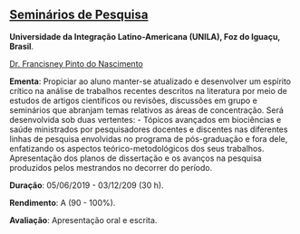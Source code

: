 

## [Seminários de Pesquisa](https://portal.unila.edu.br/mestrado/biociencias/disciplinas#section-4)

**Universidade da Integração Latino-Americana (UNILA), Foz do Iguaçu, Brasil**. 

[Dr. Francisney Pinto do Nascimento](http://lattes.cnpq.br/2390942473609455) <br />

**Ementa**: Propiciar ao aluno manter-se atualizado e desenvolver um espírito crítico na análise de trabalhos recentes descritos na literatura por meio de estudos de artigos científicos ou revisões, discussões em grupo e seminários que abranjam temas relativos as áreas de concentração. Será desenvolvida sob duas vertentes: - Tópicos avançados em biociências e saúde ministrados por pesquisadores docentes e discentes nas diferentes linhas de pesquisa envolvidas no programa de pós-graduação e fora dele, enfatizando os aspectos teórico-metodológicos dos seus trabalhos. Apresentação dos planos de dissertação e os avanços na pesquisa produzidos pelos mestrandos no decorrer do período. <br />

**Duração**: 05/06/2019 - 03/12/209 (30 h). <br />

**Rendimento**: A (90 - 100%). <br />

**Avaliação**: Apresentação oral e escrita. <br />
